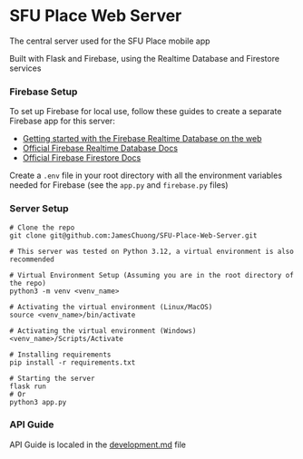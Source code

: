 # SFU Place Web Server
The central server used for the SFU Place mobile app

Built with Flask and Firebase, using the Realtime Database and 
Firestore services

### Firebase Setup

To set up Firebase for local use, follow these guides to create a separate Firebase app for this 
server:
- [Getting started with the Firebase Realtime Database on the web
](https://www.youtube.com/watch?v=pP7quzFmWBY)
- [Official Firebase Realtime Database Docs](https://firebase.google.com/docs/database/web/start)
- [Official Firebase Firestore Docs](https://firebase.google.com/docs/firestore/quickstart)

Create a `.env` file in your root directory with all the environment variables needed for 
Firebase (see the `app.py` and `firebase.py` files)

### Server Setup

```
# Clone the repo
git clone git@github.com:JamesChuong/SFU-Place-Web-Server.git

# This server was tested on Python 3.12, a virtual environment is also recommended

# Virtual Environment Setup (Assuming you are in the root directory of the repo)
python3 -m venv <venv_name>

# Activating the virtual environment (Linux/MacOS)
source <venv_name>/bin/activate

# Activating the virtual environment (Windows)
<venv_name>/Scripts/Activate

# Installing requirements
pip install -r requirements.txt

# Starting the server
flask run
# Or 
python3 app.py
```

### API Guide

API Guide is localed in the [development.md](/docs/development.md) file
